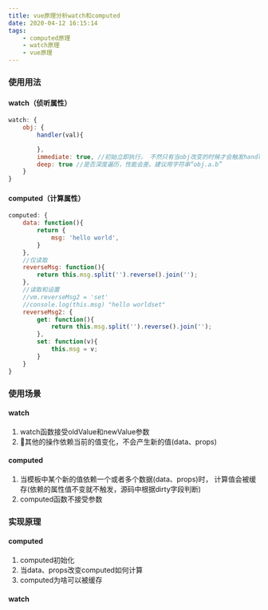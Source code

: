 ```yaml
---
title: vue原理分析watch和computed
date: 2020-04-12 16:15:14
tags:
    - computed原理
    - watch原理
    - vue原理
---
```


### 使用用法
#### watch（侦听属性）
```js
watch: {
    obj: {
        handler(val){

        },
        immediate: true, //初始立即执行， 不然只有当obj改变的时候才会触发handler
        deep: true //是否深度遍历，性能会差。建议用字符串“obj.a.b”
    }
}
```

#### computed（计算属性）
```js
computed: {
    data: function(){
        return {
            msg: 'hello world',
        }
    },
    //仅读取
    reverseMsg: function(){
        return this.msg.split('').reverse().join('');
    },
    //读取和设置
    //vm.reverseMsg2 = 'set'
    //console.log(this.msg) "hello worldset"
    reverseMsg2: {
        get: function(){
            return this.msg.split('').reverse().join('');
        },
        set: function(v){
            this.msg = v;
        }
    }
}

```

### 使用场景
#### watch
1. watch函数接受oldValue和newValue参数
2. 其他的操作依赖当前的值变化，不会产生新的值(data、props)

#### computed
1. 当模板中某个新的值依赖一个或者多个数据(data、props)时， 计算值会被缓存(依赖的属性值不变就不触发，源码中根据dirty字段判断)
2. computed函数不接受参数


### 实现原理

#### computed
1. computed初始化
2. 当data、props改变computed如何计算
3. computed为啥可以被缓存


#### watch
